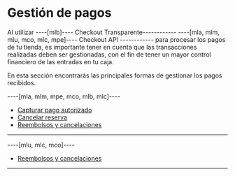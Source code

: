 # Gestión de pagos

Al utilizar ----[mlb]---- Checkout Transparente------------ ----[mla, mlm, mlu, mco, mlc, mpe]---- Checkout API ------------ para procesar los pagos de tu tienda, es importante tener en cuenta que las transacciones realizadas deben ser gestionadas, con el fin de tener un mayor control financiero de las entradas en tu caja.

En esta sección encontrarás las principales formas de gestionar los pagos recibidos.

----[mla, mlm, mpe, mco, mlb, mlc]----
- [Capturar pago autorizado](/developers/es/docs/checkout-api/payment-management/capture-authorized-payment)
- [Cancelar reserva](/developers/es/docs/checkout-api/payment-management/cancel-reserve)
- [Reembolsos y cancelaciones](/developers/es/docs/checkout-api/payment-management/cancellations-and-refunds)

------------
----[mlu, mlc, mco]----
- [Reembolsos y cancelaciones](/developers/es/docs/checkout-api/payment-management/cancellations-and-refunds)

------------
